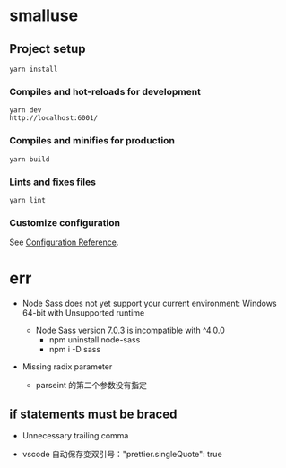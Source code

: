 # smalluse

## Project setup

```
yarn install
```

### Compiles and hot-reloads for development

```
yarn dev
http://localhost:6001/
```

### Compiles and minifies for production

```
yarn build
```

### Lints and fixes files

```
yarn lint
```

### Customize configuration

See [Configuration Reference](https://cli.vuejs.org/config/).

# err

- Node Sass does not yet support your current environment: Windows 64-bit with Unsupported runtime

  - Node Sass version 7.0.3 is incompatible with ^4.0.0
    - npm uninstall node-sass
    - npm i -D sass

- Missing radix parameter
  - parseint 的第二个参数没有指定

## if statements must be braced

- Unnecessary trailing comma

- vscode 自动保存变双引号："prettier.singleQuote": true
